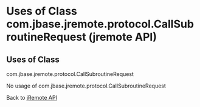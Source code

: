 # Uses of Class com.jbase.jremote.protocol.CallSubroutineRequest (jremote API)

<PageHeader />

## Uses of Class
com.jbase.jremote.protocol.CallSubroutineRequest

No usage of com.jbase.jremote.protocol.CallSubroutineRequest

Back to [jRemote API](../../../../jremote-api/README.md)

  
<PageFooter />
